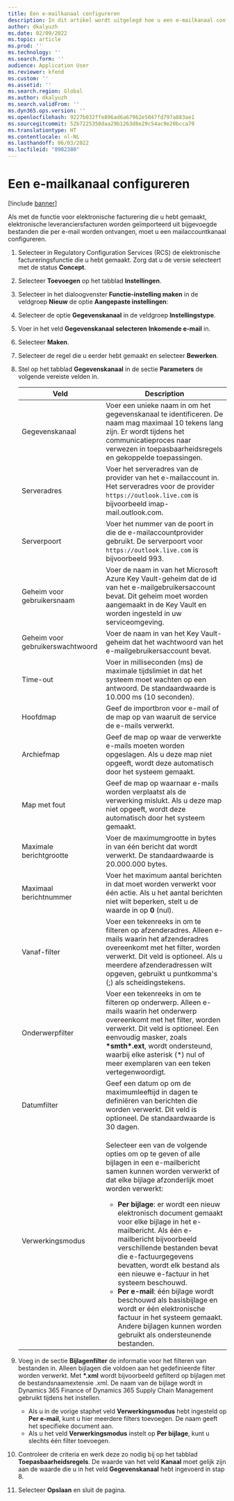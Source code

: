 ```yaml
---
title: Een e-mailkanaal configureren
description: In dit artikel wordt uitgelegd hoe u een e-mailkanaal configureert om elektronische facturen te ontvangen.
author: dkalyuzh
ms.date: 02/09/2022
ms.topic: article
ms.prod: ''
ms.technology: ''
ms.search.form: ''
audience: Application User
ms.reviewer: kfend
ms.custom: ''
ms.assetid: ''
ms.search.region: Global
ms.author: dkalyuzh
ms.search.validFrom: ''
ms.dyn365.ops.version: ''
ms.openlocfilehash: 9227b032ffe896ad6a67962e5047fd797a883ae1
ms.sourcegitcommit: 52b7225350daa29b1263d8e29c54ac9e20bcca70
ms.translationtype: HT
ms.contentlocale: nl-NL
ms.lasthandoff: 06/03/2022
ms.locfileid: "8902380"
---
```

# <a name="configure-an-email-channel"></a>Een e-mailkanaal configureren

[!include [banner](../includes/banner.md)]

Als met de functie voor elektronische facturering die u hebt gemaakt, elektronische leveranciersfacturen worden geïmporteerd uit bijgevoegde bestanden die per e-mail worden ontvangen, moet u een mailaccountkanaal configureren.

1. Selecteer in Regulatory Configuration Services (RCS) de elektronische factureringsfunctie die u hebt gemaakt. Zorg dat u de versie selecteert met de status **Concept**.
2. Selecteer **Toevoegen** op het tabblad **Instellingen**.
3. Selecteer in het dialoogvenster **Functie-instelling maken** in de veldgroep **Nieuw** de optie **Aangepaste instellingen**:
4. Selecteer de optie **Gegevenskanaal** in de veldgroep **Instellingstype**.
5. Voer in het veld **Gegevenskanaal selecteren** **Inkomende e-mail** in.
6. Selecteer **Maken**.
7. Selecteer de regel die u eerder hebt gemaakt en selecteer **Bewerken**.
8. Stel op het tabblad **Gegevenskanaal** in de sectie **Parameters** de volgende vereiste velden in.

    | Veld                | Description |
    |----------------------|-------------|
    | Gegevenskanaal         | Voer een unieke naam in om het gegevenskanaal te identificeren. De naam mag maximaal 10 tekens lang zijn. Er wordt tijdens het communicatieproces naar verwezen in toepasbaarheidsregels en gekoppelde toepassingen. |
    | Serveradres       | Voer het serveradres van de provider van het e-mailaccount in. Het serveradres voor de provider `https://outlook.live.com` is bijvoorbeeld imap-mail.outlook.com. |
    | Serverpoort          | Voer het nummer van de poort in die de e-mailaccountprovider gebruikt. De serverpoort voor `https://outlook.live.com` is bijvoorbeeld 993. |
    | Geheim voor gebruikersnaam     | Voer de naam in van het Microsoft Azure Key Vault-geheim dat de id van het e-mailgebruikersaccount bevat. Dit geheim moet worden aangemaakt in de Key Vault en worden ingesteld in uw serviceomgeving. |
    | Geheim voor gebruikerswachtwoord | Voer de naam in van het Key Vault-geheim dat het wachtwoord van het e-mailgebruikersaccount bevat. |
    | Time-out              | Voer in milliseconden (ms) de maximale tijdslimiet in dat het systeem moet wachten op een antwoord. De standaardwaarde is 10.000 ms (10 seconden). |
    | Hoofdmap          | Geef de importbron voor e-mail of de map op van waaruit de service de e-mails verwerkt. |
    | Archiefmap       | Geef de map op waar de verwerkte e-mails moeten worden opgeslagen. Als u deze map niet opgeeft, wordt deze automatisch door het systeem gemaakt. |
    | Map met fout         | Geef de map op waarnaar e-mails worden verplaatst als de verwerking mislukt. Als u deze map niet opgeeft, wordt deze automatisch door het systeem gemaakt. |
    | Maximale berichtgrootte     | Voer de maximumgrootte in bytes in van één bericht dat wordt verwerkt. De standaardwaarde is 20.000.000 bytes. |
    | Maximaal berichtnummer   | Voer het maximum aantal berichten in dat moet worden verwerkt voor één actie. Als u het aantal berichten niet wilt beperken, stelt u de waarde in op **0** (nul). |
    | Vanaf-filter          | Voer een tekenreeks in om te filteren op afzenderadres. Alleen e-mails waarin het afzenderadres overeenkomt met het filter, worden verwerkt. Dit veld is optioneel. Als u meerdere afzenderadressen wilt opgeven, gebruikt u puntkomma's (;) als scheidingstekens. |
    | Onderwerpfilter       | Voer een tekenreeks in om te filteren op onderwerp. Alleen e-mails waarin het onderwerp overeenkomt met het filter, worden verwerkt. Dit veld is optioneel. Een eenvoudig masker, zoals **\*smth\*.ext**, wordt ondersteund, waarbij elke asterisk (\*) nul of meer exemplaren van een teken vertegenwoordigt. |
    | Datumfilter          | Geef een datum op om de maximumleeftijd in dagen te definiëren van berichten die worden verwerkt. Dit veld is optioneel. De standaardwaarde is 30 dagen. |
    | Verwerkingsmodus      | <p>Selecteer een van de volgende opties om op te geven of alle bijlagen in een e-mailbericht samen kunnen worden verwerkt of dat elke bijlage afzonderlijk moet worden verwerkt:</p><ul><li><b>Per bijlage</b>: er wordt een nieuw elektronisch document gemaakt voor elke bijlage in het e-mailbericht. Als één e-mailbericht bijvoorbeeld verschillende bestanden bevat die e-factuurgegevens bevatten, wordt elk bestand als een nieuwe e-factuur in het systeem beschouwd.</li><li><b>Per e-mail</b>: één bijlage wordt beschouwd als basisbijlage en wordt er één elektronische factuur in het systeem gemaakt. Andere bijlagen kunnen worden gebruikt als ondersteunende bestanden.</li></ul> |

9. Voeg in de sectie **Bijlagenfilter** de informatie voor het filteren van bestanden in. Alleen bijlagen die voldoen aan het gedefinieerde filter worden verwerkt. Met **\*.xml** wordt bijvoorbeeld gefilterd op bijlagen met de bestandsnaamextensie .xml. De naam van de bijlage wordt in Dynamics 365 Finance of Dynamics 365 Supply Chain Management gebruikt tijdens het instellen.

    - Als u in de vorige staphet veld **Verwerkingsmodus** hebt ingesteld op **Per e-mail**, kunt u hier meerdere filters toevoegen. De naam geeft het specifieke document aan.
    - Als u het veld **Verwerkingsmodus** instelt op **Per bijlage**, kunt u slechts één filter toevoegen.

10. Controleer de criteria en werk deze zo nodig bij op het tabblad **Toepasbaarheidsregels**. De waarde van het veld **Kanaal** moet gelijk zijn aan de waarde die u in het veld **Gegevenskanaal** hebt ingevoerd in stap 8.
11. Selecteer **Opslaan** en sluit de pagina.
